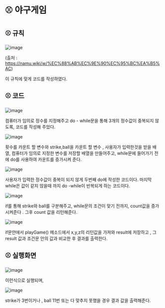  # :baseball: 야구게임

## :baseball: 규칙
![image](https://user-images.githubusercontent.com/93521131/173282617-03dcd89a-29a3-4d18-913a-1e8c4096441f.png)

(출처 : https://namu.wiki/w/%EC%88%AB%EC%9E%90%EC%95%BC%EA%B5%AC)

 이 규칙에 맞게 코드를 작성하였다.

 ## :baseball: 코드

 ![image](https://user-images.githubusercontent.com/93521131/173283191-e1547bd7-08fb-4821-bd67-6f8c004d46cd.png)

컴퓨터가 임의로 정수를 지정해주고  do - while문을 통해 3개의 정수값이 중복되지 않도록, 코드를 작성해 주었다.

 ![image](https://user-images.githubusercontent.com/93521131/173283507-b67a0772-fe66-4862-90e0-83e9312ad87e.png)

횟수를 카운트 할 변수와 strike,ball을 카운트 할 변수 , 사용자가 입력한것을 받을 배열, 컴퓨터가 임의로 지정한 변수를 저장할 배열을 만들어주고,
while문에 들어가기 전에 do를 사용하여 카운트를 증가시켜 준다.

![image](https://user-images.githubusercontent.com/93521131/173283720-ead81800-e263-4d5e-8779-9c7b78526e19.png)

사용자가 입력한 정수값이 중복이 되지 않게 두번째 do에 작성한 코드이다. 마지막 while은 값이 같지 않을때 까지
 do -while이 반복되게 하는 코드이다.

![image](https://user-images.githubusercontent.com/93521131/173283990-5a02be21-3283-4128-a32a-4932d7ce0a29.png)

if를 통해 strike와 ball를 구분해주고, while문의 조건이 맞기 전까지, count값을 증가시켜준다 . 그후 count 값을 리턴해준다.

![image](https://user-images.githubusercontent.com/93521131/173284128-71542bcd-cb4e-4d47-8afb-6c20ac38ffc2.png)

if문안에서 playGame() 메소드에서 x,y,z의 리턴값을 가져와 result에 저장하고 , 그 result 값과 조건문 안의 값과 비교한 후 결과를 출력한다.

## :baseball: 실행화면
![image](https://user-images.githubusercontent.com/93521131/173287098-330cb8c7-2ba3-4855-9f23-37244ceea176.png)

이런식으로 실행되며,

![image](https://user-images.githubusercontent.com/93521131/173287147-5f7ee96b-b8d4-4a5b-95ae-098bc2d34a73.png)

 strike가 3번이거나 , ball 11번 또는 다 맞추지 못했을 경우 결과 값을 출력해준다.
